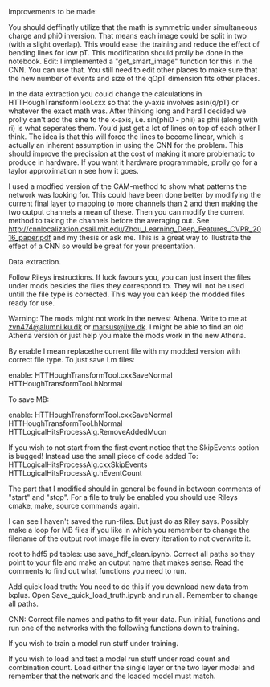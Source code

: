 Improvements to be made:

You should deffinatly utilize that the math is symmetric under simultaneous charge and phi0 inversion.
That means each image could be split in two (with a slight overlap). This would ease the training
and reduce the effect of bending lines for low pT. This modification should prolly be done
in the notebook. Edit: I implemented a "get_smart_image" function for this in the CNN. You can use that.
You still need to edit other places to make sure that the new number of events and size of the qOpT
dimension fits other places.

In the data extraction you could change the calculations in HTTHoughTransformTool.cxx
so that the y-axis involves asin(q/pT) or whatever the exact math was. After thinking
long and hard I decided we prolly can't add the sine to the x-axis, i.e. sin(phi0 - phii)
as phii (along with ri) is what seperates them. You'd just get a lot of lines on top of each
other I think. The idea is that this will force the lines to become linear, which is
actually an inherent assumption in using the CNN for the problem. This should improve the
precission at the cost of making it more problematic to produce in hardware. If you want it
hardware programmable, prolly go for a taylor approximation n see how it goes.

I used a modfied version of the CAM-method to show what patterns the network was looking for.
This could have been done better by modifying the current final layer to mapping to more
channels than 2 and then making the two output channels a mean of these. Then you can modify
the current method to taking the channels before the averaging out. See 
http://cnnlocalization.csail.mit.edu/Zhou_Learning_Deep_Features_CVPR_2016_paper.pdf and my
thesis or ask me. This is a great way to illustrate the effect of a CNN so would be great
for your presentation.



Data extraction.

Follow Rileys instructions. If luck favours you, you can just insert the files
under mods besides the files they correspond to. They will not be used untill the file type
is corrected. This way you can keep the modded files ready for use.

Warning: The mods might not work in the
newest Athena. Write to me at zvn474@alumni.ku.dk or marsus@live.dk. I might be able to find
an old Athena version or just help you make the mods work in the new Athena.

By enable I mean replacethe current file with my modded version with correct file type.
To just save Lm files:

enable:
HTTHoughTransformTool.cxxSaveNormal
HTTHoughTransformTool.hNormal


To save MB:

enable:
HTTHoughTransformTool.cxxSaveNormal
HTTHoughTransformTool.hNormal
HTTLogicalHitsProcessAlg.RemoveAddedMuon


If you wish to not start from the first event notice that the SkipEvents option is bugged!
Instead use the small piece of code added To:
HTTLogicalHitsProcessAlg.cxxSkipEvents
HTTLogicalHitsProcessAlg.hEventCount

The part that I modified should in general be found in between comments of "start" and "stop".
For a file to truly be enabled you should use Rileys cmake, make, source commands again.

I can see I haven't saved the run-files. But just do as Riley says. Possibly make a loop for
MB files if you like in which you remember to change the filename of the output root image
file in every iteration to not overwrite it.


root to hdf5 pd tables:
use save_hdf_clean.ipynb. Correct all paths so they point to your file and make an output
name that makes sense. Read the comments to find out what functions you need to run.


Add quick load truth:
You need to do this if you download new data from lxplus. Open Save_quick_load_truth.ipynb 
and run all. Remember to change all paths.

CNN:
Correct file names and paths to fit your data. Run initial, functions and run one of the
networks with the following functions down to training.

If you wish to train a model run stuff under training.

If you wish to load and test a model run stuff under road count and combination count.
Load either the single layer or the two layer model and remember that the network and
the loaded model must match.


